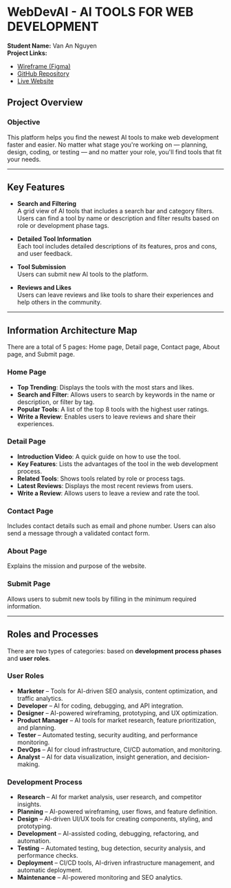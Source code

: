 # WebDevAI - AI TOOLS FOR WEB DEVELOPMENT

**Student Name:** Van An Nguyen  
**Project Links:**
- [Wireframe (Figma)](https://www.figma.com/design/Vay785WOS6CNvpkh5tiaPs/Web-Design-2?node-id=0-1&p=f&t=aNlGtEKgr00ytHxj-0)
- [GitHub Repository](https://github.com/nguyenvanan2730/WebDevAI)
- [Live Website](https://main.d1jjvzlcbpom02.amplifyapp.com/)

## Project Overview

### Objective  
This platform helps you find the newest AI tools to make web development faster and easier.
No matter what stage you're working on — planning, design, coding, or testing — and no matter your role, you'll find tools that fit your needs.

---

## Key Features

- **Search and Filtering**  
  A grid view of AI tools that includes a search bar and category filters. Users can find a tool by name or description and filter results based on role or development phase tags.

- **Detailed Tool Information**  
  Each tool includes detailed descriptions of its features, pros and cons, and user feedback.

- **Tool Submission**  
  Users can submit new AI tools to the platform.

- **Reviews and Likes**  
  Users can leave reviews and like tools to share their experiences and help others in the community.

---

## Information Architecture Map

There are a total of 5 pages: Home page, Detail page, Contact page, About page, and Submit page.

### Home Page
- **Top Trending**: Displays the tools with the most stars and likes.  
- **Search and Filter**: Allows users to search by keywords in the name or description, or filter by tag.  
- **Popular Tools**: A list of the top 8 tools with the highest user ratings.  
- **Write a Review**: Enables users to leave reviews and share their experiences.

### Detail Page
- **Introduction Video**: A quick guide on how to use the tool.  
- **Key Features**: Lists the advantages of the tool in the web development process.  
- **Related Tools**: Shows tools related by role or process tags.  
- **Latest Reviews**: Displays the most recent reviews from users.  
- **Write a Review**: Allows users to leave a review and rate the tool.

### Contact Page  
Includes contact details such as email and phone number. Users can also send a message through a validated contact form.

### About Page  
Explains the mission and purpose of the website.

### Submit Page  
Allows users to submit new tools by filling in the minimum required information.

---

## Roles and Processes

There are two types of categories: based on **development process phases** and **user roles**.

### User Roles
- **Marketer** – Tools for AI-driven SEO analysis, content optimization, and traffic analytics.  
- **Developer** – AI for coding, debugging, and API integration.  
- **Designer** – AI-powered wireframing, prototyping, and UX optimization.  
- **Product Manager** – AI tools for market research, feature prioritization, and planning.  
- **Tester** – Automated testing, security auditing, and performance monitoring.  
- **DevOps** – AI for cloud infrastructure, CI/CD automation, and monitoring.  
- **Analyst** – AI for data visualization, insight generation, and decision-making.

### Development Process
- **Research** – AI for market analysis, user research, and competitor insights.  
- **Planning** – AI-powered wireframing, user flows, and feature definition.  
- **Design** – AI-driven UI/UX tools for creating components, styling, and prototyping.  
- **Development** – AI-assisted coding, debugging, refactoring, and automation.  
- **Testing** – Automated testing, bug detection, security analysis, and performance checks.  
- **Deployment** – CI/CD tools, AI-driven infrastructure management, and automatic deployment.  
- **Maintenance** – AI-powered monitoring and SEO analytics.